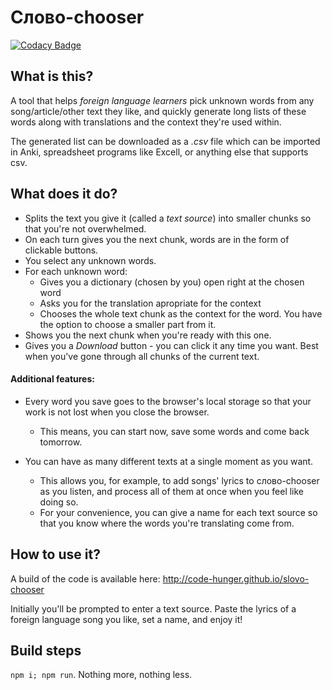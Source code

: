 # Слово-chooser

[![Codacy Badge](https://api.codacy.com/project/badge/Grade/6b9ce4a748ed47e58a45cb085d369f50)](https://app.codacy.com/app/beinghavingbreackfast/slovo-chooser?utm_source=github.com&utm_medium=referral&utm_content=code-hunger/slovo-chooser&utm_campaign=Badge_Grade_Settings)

## What is this?

A tool that helps *foreign language learners* pick unknown words from any song/article/other text they like, and quickly generate long lists of these words along with translations and the context they're used within.

The generated list can be downloaded as a *.csv* file which can be imported in Anki, spreadsheet programs like Excell, or anything else that supports csv.

## What does it do?

* Splits the text you give it (called a *text source*) into smaller chunks so that you're not overwhelmed. 
* On each turn gives you the next chunk, words are in the form of clickable buttons. 
* You select any unknown words.
* For each unknown word:
    * Gives you a dictionary (chosen by you) open right at the chosen word
    * Asks you for the translation apropriate for the context
    * Chooses the whole text chunk as the context for the word. You have the option to choose a smaller part from it.
* Shows you the next chunk when you're ready with this one.
* Gives you a *Download* button - you can click it any time you want. Best when you've gone through all chunks of the current text.

#### Additional features:

* Every word you save goes to the browser's local storage so that your work is not lost when you close the browser. 
  * This means, you can start now, save some words and come back tomorrow.

* You can have as many different texts at a single moment as you want.
  * This allows you, for example, to add songs' lyrics to слово-chooser as you listen, and process all of them at once when you feel like doing so.
  * For your convenience, you can give a name for each text source so that you know where the words you're translating come from.

## How to use it?

A build of the code is available here: http://code-hunger.github.io/slovo-chooser

Initially you'll be prompted to enter a text source. Paste the lyrics of a foreign language song you like, set a name, and enjoy it!

## Build steps

`npm i; npm run`. Nothing more, nothing less.
